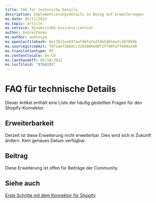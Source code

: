 ```yaml
---
title: FAQ für technische Details
description: Implementierungsdetails in Bezug auf Erweiterungen
ms.date: 05/11/2022
ms.topic: article
ms.service: dynamics365-business-central
author: AndreiPanko
ms.author: andreipa
ms.openlocfilehash: 0e17821ea947aaf48fefe25db5d014afc30f850b
ms.sourcegitcommit: f071aef3660cc3202006e00f2f790faff849a240
ms.translationtype: HT
ms.contentlocale: de-CH
ms.lasthandoff: 05/18/2022
ms.locfileid: "8768193"
---
```

# <a name="faq-for-technical-details"></a>FAQ für technische Details

Dieser Artikel enthält eine Liste der häufig gestellten Fragen für den Shopify-Konnektor.

## <a name="extensibility"></a>Erweiterbarkeit

Derzeit ist diese Erweiterung nicht erweiterbar.
Dies wird sich in Zukunft ändern. Kein genaues Datum verfügbar.

## <a name="contribution"></a>Beitrag

Diese Erweiterung ist offen für Beiträge der Community.

## <a name="see-also"></a>Siehe auch

[Erste Schritte mit dem Konnektor für Shopify](get-started.md)  
